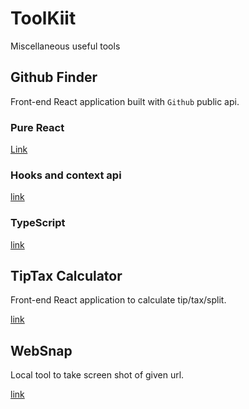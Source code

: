 # ToolKiit

Miscellaneous useful tools

## Github Finder

Front-end React application built with `Github` public api.

### Pure React

[Link](https://github.com/Radeonxz/ToolKiits/tree/master/githubFinder/client)

### Hooks and context api

[link](https://github.com/Radeonxz/ToolKiits/tree/master/githubFinderHook/client)

### TypeScript

[link](https://github.com/Radeonxz/ToolKiits/tree/master/githubFinderTs/client)

## TipTax Calculator

Front-end React application to calculate tip/tax/split.

[link](https://github.com/Radeonxz/ToolKiits/tree/master/tipTax)

## WebSnap

Local tool to take screen shot of given url.

[link](https://github.com/Radeonxz/ToolKiits/tree/master/webSnap)
